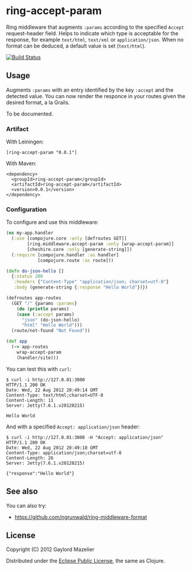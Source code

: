 # ring-accept-param

Ring middleware that augments `:params` according to the specified `Accept` request-header field. Helps to indicate which type is acceptable for the response, for example `text/html`, `text/xml` or `application/json`. When no format can be deduced, a default value is set (`text/html`).

[![Build Status](https://secure.travis-ci.org/gmazelier/ring-accept-param.png)](https://secure.travis-ci.org/gmazelier/ring-accept-param.png)

## Usage

Augments `:params` with an entry identified by the key `:accept` and the detected value. You can now render the responce in your routes given the desired format, a la Grails.

To be documented.

### Artifact

With Leiningen:

    [ring-accept-param "0.0.1"]

With Maven:

    <dependency>
      <groupId>ring-accept-param</groupId>
      <artifactId>ring-accept-param</artifactId>
      <version>0.0.1</version>
    </dependency>

### Configuration

To configure and use this middleware:

```clojure
(ns my-app.handler
  (:use [compojure.core :only [defroutes GET]]
        [ring.middleware.accept-param :only [wrap-accept-param]]
        [cheshire.core :only [generate-string]])
  (:require [compojure.handler :as handler]
            [compojure.route :as route]))

(defn do-json-hello []
  {:status 200
   :headers {"Content-Type" "application/json; charset=utf-8"}
   :body (generate-string {:response "Hello World"})})

(defroutes app-routes
  (GET "/" {params :params}
    (do (println params)
    (case (:accept params)
      "json" (do-json-hello)
      "html" "Hello World")))
  (route/not-found "Not Found"))

(def app
  (-> app-routes
    wrap-accept-param
    (handler/site)))
```

You can test this with `curl`:
```
$ curl -i http://127.0.01:3000
HTTP/1.1 200 OK
Date: Wed, 22 Aug 2012 20:49:14 GMT
Content-Type: text/html;charset=UTF-8
Content-Length: 11
Server: Jetty(7.6.1.v20120215)

Hello World
```

And with a specified `Accept: application/json` header:
```
$ curl -i http://127.0.01:3000 -H "Accept: application/json"
HTTP/1.1 200 OK
Date: Wed, 22 Aug 2012 20:49:18 GMT
Content-Type: application/json;charset=utf-8
Content-Length: 26
Server: Jetty(7.6.1.v20120215)

{"response":"Hello World"}
```

## See also

You can also try:

+ https://github.com/ngrunwald/ring-middleware-format

## License

Copyright (C) 2012 Gaylord Mazelier

Distributed under the [Eclipse Public License](http://www.eclipse.org/legal/epl-v10.html), the same as Clojure.

